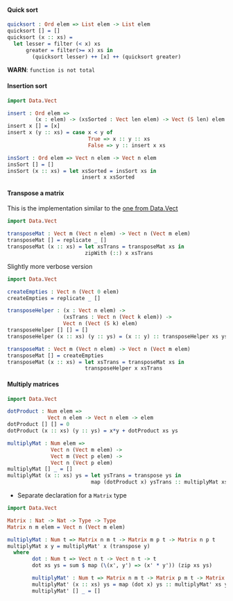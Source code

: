 #### Quick sort

```idris
quicksort : Ord elem => List elem -> List elem
quicksort [] = []
quicksort (x :: xs) =
  let lesser = filter (< x) xs
      greater = filter(>= x) xs in
        (quicksort lesser) ++ [x] ++ (quicksort greater)
```

**WARN**: `function is not total`

#### Insertion sort

```idris
import Data.Vect

insert : Ord elem =>
         (x : elem) -> (xsSorted : Vect len elem) -> Vect (S len) elem
insert x [] = [x]
insert x (y :: xs) = case x < y of
                          True => x :: y :: xs
                          False => y :: insert x xs

insSort : Ord elem => Vect n elem -> Vect n elem
insSort [] = []
insSort (x :: xs) = let xsSorted = insSort xs in
                        insert x xsSorted
```

#### Transpose a matrix

This is the implementation similar to the [one from Data.Vect](https://github.com/idris-lang/Idris-dev/blob/master/libs/base/Data/Vect.idr)

```idris
import Data.Vect

transposeMat : Vect m (Vect n elem) -> Vect n (Vect m elem)
transposeMat [] = replicate _ []
transposeMat (x :: xs) = let xsTrans = transposeMat xs in
                         zipWith (::) x xsTrans
```

Slightly more verbose version

```idris
import Data.Vect

createEmpties : Vect n (Vect 0 elem)
createEmpties = replicate _ []

transposeHelper : (x : Vect n elem) ->
                  (xsTrans : Vect n (Vect k elem)) ->
                  Vect n (Vect (S k) elem)
transposeHelper [] [] = []
transposeHelper (x :: xs) (y :: ys) = (x :: y) :: transposeHelper xs ys

transposeMat : Vect m (Vect n elem) -> Vect n (Vect m elem)
transposeMat [] = createEmpties
transposeMat (x :: xs) = let xsTrans = transposeMat xs in
                         transposeHelper x xsTrans
```

#### Multiply matrices

```idris
import Data.Vect

dotProduct : Num elem =>
             Vect n elem -> Vect n elem -> elem
dotProduct [] [] = 0
dotProduct (x :: xs) (y :: ys) = x*y + dotProduct xs ys

multiplyMat : Num elem =>
              Vect n (Vect m elem) ->
              Vect m (Vect p elem) ->
              Vect n (Vect p elem)
multiplyMat [] _ = []
multiplyMat (x :: xs) ys = let ysTrans = transpose ys in
                           map (dotProduct x) ysTrans :: multiplyMat xs ys
```

* Separate declaration for a `Matrix` type

```idris
import Data.Vect

Matrix : Nat -> Nat -> Type -> Type
Matrix n m elem = Vect n (Vect m elem)

multiplyMat : Num t => Matrix n m t -> Matrix m p t -> Matrix n p t
multiplyMat x y = multiplyMat' x (transpose y)
  where
        dot : Num t => Vect n t -> Vect n t -> t
        dot xs ys = sum $ map (\(x', y') => (x' * y')) (zip xs ys)

        multiplyMat' : Num t => Matrix n m t -> Matrix p m t -> Matrix n p t
        multiplyMat' (x :: xs) ys = map (dot x) ys :: multiplyMat' xs ys
        multiplyMat' [] _ = []
```
